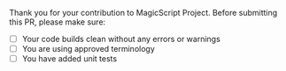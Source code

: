Thank you for your contribution to MagicScript Project.
Before submitting this PR, please make sure:

- [ ] Your code builds clean without any errors or warnings
- [ ] You are using approved terminology
- [ ] You have added unit tests
